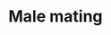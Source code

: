 ---
annotations:
- type: Pathway Ontology
  value: lysosomes based pathway of protein degradation
- type: Disease Ontology
  value: autosomal dominant polycystic kidney disease
- type: Pathway Ontology
  value: protein sorting pathway
- type: Cell Type Ontology
  value: ciliated cell
authors:
- Kyook
- MaintBot
- RaatsS
communities:
- WormBase_Approved
description: 'Caenorhabditis elegans males exhibit sterotypic and invariant mating
  behavior starting the moment the animal senses a hermaphrodite and ending with insemination.  This
  complex behavior has been broken down into six steps or sub behaviors: male response
  to hermaphrodite contact, backwards movement along her body, sharply turning in
  a ventral coil upon reaching the head or tail, continued backing until his tail
  contacts the vulva (vulval location), spicule insertion, and ejaculation into the
  hermaphrodite uterus. Each of these sub behaviors have been molecularly dissected
  and it has been found that two of these sub behaviors, male response to hermaphrodite
  contact and vulval location involve similar molecules.  In particular these behaviors
  involve cell autonomous signaling through LOV-1 and PKD-2, which are homologs of
  human polycystin kidney disease (PKD) associated genes PC-1 and PC-2 respectively.
  Studies in C. elegans have shown that these genes likely have a sensory function
  rather than structural or development role in the cilia of male sensory neurons.
  The identification and characterization of LOV-1 and PKD-2 in C. elegans has lead
  to insights and new avenues of inquiry in the study of human PKD polycystin pathways.'
last-edited: 2021-05-27
organisms:
- Caenorhabditis elegans
redirect_from:
- /index.php/Pathway:WP2287
- /instance/WP2287
schema-jsonld:
- '@context': https://schema.org/
  '@id': https://wikipathways.github.io/pathways/WP2287.html
  '@type': Dataset
  creator:
    '@type': Organization
    name: WikiPathways
  description: 'Caenorhabditis elegans males exhibit sterotypic and invariant mating
    behavior starting the moment the animal senses a hermaphrodite and ending with
    insemination.  This complex behavior has been broken down into six steps or sub
    behaviors: male response to hermaphrodite contact, backwards movement along her
    body, sharply turning in a ventral coil upon reaching the head or tail, continued
    backing until his tail contacts the vulva (vulval location), spicule insertion,
    and ejaculation into the hermaphrodite uterus. Each of these sub behaviors have
    been molecularly dissected and it has been found that two of these sub behaviors,
    male response to hermaphrodite contact and vulval location involve similar molecules.  In
    particular these behaviors involve cell autonomous signaling through LOV-1 and
    PKD-2, which are homologs of human polycystin kidney disease (PKD) associated
    genes PC-1 and PC-2 respectively. Studies in C. elegans have shown that these
    genes likely have a sensory function rather than structural or development role
    in the cilia of male sensory neurons. The identification and characterization
    of LOV-1 and PKD-2 in C. elegans has lead to insights and new avenues of inquiry
    in the study of human PKD polycystin pathways.'
  keywords:
  - LOV-1/PC-1
  - PI3P
  - ASG-1
  - CHE-11
  - OSM-6
  - STAM-1/STAM
  - TAX-6/Calcineurin
  - PKD-2/PC-2
  - PI(3,5)P2
  - ASB-1
  - DAF-10
  - UNC-101
  - KAP-1
  - KIN-10/CK2
  - RAB-5
  - CWP-5
  - HGSRS-1/Hrs
  - ATP-2
  - OSM-1
  - KIN-3/CK2
  - CIL-1
  - Unknown
  - OSM-5
  - </br>STAM-1A co-localizes at the ciliary base with LOV-1 and PKD-2</br>STAM-1
    and HGRS-1 expression completely overlaps in cell bodies and ciliary bases of
    polysystin-expressing neurons</br>STAM-1A. but not STAM-1B, specifically acts
    in the polycystin down-regulation process. </br>STAM-1A binds, sorts, and targets
    the polycystin complex for lysosomal degradation
  license: CC0
  name: Male mating
seo: CreativeWork
title: Male mating
wpid: WP2287
---